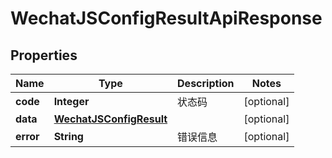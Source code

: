 

# WechatJSConfigResultApiResponse


## Properties

| Name | Type | Description | Notes |
|------------ | ------------- | ------------- | -------------|
|**code** | **Integer** | 状态码 |  [optional] |
|**data** | [**WechatJSConfigResult**](WechatJSConfigResult.md) |  |  [optional] |
|**error** | **String** | 错误信息 |  [optional] |



